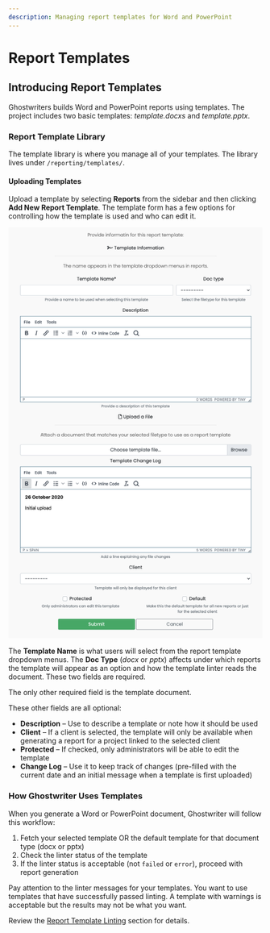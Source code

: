 ```yaml
---
description: Managing report templates for Word and PowerPoint
---
```


# Report Templates

## Introducing Report Templates

Ghostwriters builds Word and PowerPoint reports using templates. The project includes two basic templates: _template.docxs_ and _template.pptx_.

### Report Template Library

The template library is where you manage all of your templates. The library lives under `/reporting/templates/`.

#### Uploading Templates

Upload a template by selecting **Reports** from the sidebar and then clicking **Add New Report Template**. The template form has a few options for controlling how the template is used and who can edit it.

![The Report Template Form](../../../.gitbook/assets/image%20%2815%29.png)

The **Template Name** is what users will select from the report template dropdown menus. The **Doc Type** \(_docx_ or _pptx_\) affects under which reports the template will appear as an option and how the template linter reads the document. These two fields are required.

The only other required field is the template document.

These other fields are all optional:

* **Description** – Use to describe a template or note how it should be used
* **Client** – If a client is selected, the template will only be available when generating a report for a project linked to the selected client
* **Protected** – If checked, only administrators will be able to edit the template
* **Change Log** – Use it to keep track of changes \(pre-filled with the current date and an initial message when a template is first uploaded\)

### How Ghostwriter Uses Templates

When you generate a Word or PowerPoint document, Ghostwriter will follow this workflow:

1. Fetch your selected template OR the default template for that document type \(docx or pptx\)
2. Check the linter status of the template
3. If the linter status is acceptable \(not `failed` or `error`\), proceed with report generation

Pay attention to the linter messages for your templates. You want to use templates that have successfully passed linting. A template with warnings is acceptable but the results may not be what you want.

Review the [Report Template Linting](report-template-linting.md) section for details.


